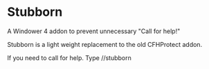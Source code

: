 # Stubborn
A Windower 4 addon to prevent unnecessary "Call for help!"

Stubborn is a light weight replacement to the old CFHProtect addon. 

If you need to call for help. Type //stubborn
